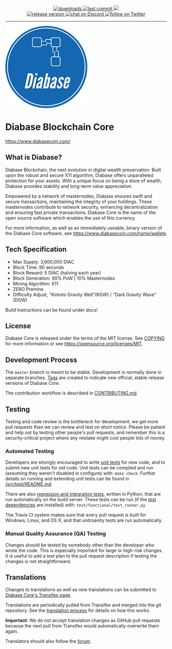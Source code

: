 <p align="center">
    <a href="https://github.com/diabasecoin/diabase/releases">
        <img src="https://img.shields.io/github/downloads/diabasecoin/releases/total" alt="downloads">
    </a>
    <a href="https://github.com/diabasecoin/diabase/">
        <img src="https://img.shields.io/github/last-commit/diabasecoin/diabase" alt="last commit">
    </a>
    <a href="https://github.com/diabasecoin/diabase/pulse" alt="Activity">
        <img src="https://img.shields.io/github/commit-activity/m/diabasecoin/diabase" />
    </a>
	<br/>
    <a href="https://github.com/diabasecoin/diabase/releases">
        <img src="https://img.shields.io/github/v/release/diabasecoin/diabase" alt="release version">
    </a>
    <a href="https://discord.gg/p5Dgdwhc">
        <img src="https://img.shields.io/discord/701937565929963581?logo=discord" alt="chat on Discord">
    </a>
    <a href="https://twitter.com/DiabaseCoin">
        <img src="https://img.shields.io/twitter/follow/DiabaseCoin?style=social&logo=twitter"
            alt="follow on Twitter">
    </a>
</p>


---

![](./share/pixmaps/diabase256.png)

Diabase Blockchain Core
===========================


https://www.diabasecoin.com/


What is Diabase?
-------------

Diabase Blockchain, the next evolution in digital wealth
preservation. Built upon the robust and secure X11 algorithm,
Diabase offers unparalleled protection for your assets. With
a unique focus on being a store of wealth, Diabase provides 
stability and long-term value appreciation.

Empowered by a network of masternodes, Diabase ensures swift
and secure transactions, maintaining the integrity of your
holdings. These masternodes contribute to network security,
enhancing decentralization and ensuring fast private transactions.
Diabase Core is the name of the open source software which enables
the use of this currency.

For more information, as well as an immediately useable, binary version of
the Diabase Core software, see https://www.diabasecoin.com/home/wallets

## Tech Specification
- Max Supply: 3,600,000 DIAC 
- Block Time: 90 seconds
- Block Reward: 5 DIAC (halving each year)
- Block Generation: 90% PoW | 10% Masternodes
- Mining Algorithm: X11
- ZERO Premine
- Difficulty Adjust, "Kimoto Gravity Well"(KGW) / "Dark Gravity Wave"(DGW)

Build Instructions can be found under docs!

License
-------

Diabase Core is released under the terms of the MIT license. See [COPYING](COPYING) for more
information or see https://opensource.org/licenses/MIT.

Development Process
-------------------

The `master` branch is meant to be stable. Development is normally done in separate branches.
[Tags](https://github.com/diabasecoin/diabase/tags) are created to indicate new official,
stable release versions of Diabase Core.

The contribution workflow is described in [CONTRIBUTING.md](CONTRIBUTING.md).

Testing
-------

Testing and code review is the bottleneck for development; we get more pull
requests than we can review and test on short notice. Please be patient and help out by testing
other people's pull requests, and remember this is a security-critical project where any mistake might cost people
lots of money.

### Automated Testing

Developers are strongly encouraged to write [unit tests](src/test/README.md) for new code, and to
submit new unit tests for old code. Unit tests can be compiled and run
(assuming they weren't disabled in configure) with: `make check`. Further details on running
and extending unit tests can be found in [/src/test/README.md](/src/test/README.md).

There are also [regression and integration tests](/test), written
in Python, that are run automatically on the build server.
These tests can be run (if the [test dependencies](/test) are installed) with: `test/functional/test_runner.py`

The Travis CI system makes sure that every pull request is built for Windows, Linux, and OS X, and that unit/sanity tests are run automatically.

### Manual Quality Assurance (QA) Testing

Changes should be tested by somebody other than the developer who wrote the
code. This is especially important for large or high-risk changes. It is useful
to add a test plan to the pull request description if testing the changes is
not straightforward.

Translations
------------

Changes to translations as well as new translations can be submitted to
[Diabase Core's Transifex page](https://www.transifex.com/projects/p/diabase/).

Translations are periodically pulled from Transifex and merged into the git repository. See the
[translation process](doc/translation_process.md) for details on how this works.

**Important**: We do not accept translation changes as GitHub pull requests because the next
pull from Transifex would automatically overwrite them again.

Translators should also follow the [forum](https://www.diabase.com/forum/topic/diabase-worldwide-collaboration.88/).

